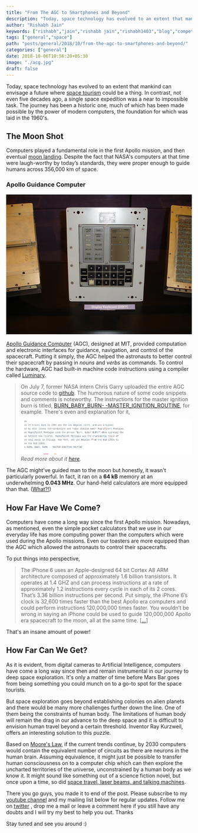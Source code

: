 ```yaml
---
title: "From The AGC to Smartphones and Beyond"
description: "Today, space technology has evolved to an extent that mankind can envisage a future where space tourism could be a thing. In contrast, not even five decades ago, a single space expedition was a near to impossible task. The journey has been a historic one, much of which has been made possible by the power of modern computers, the foundation for which was laid in the 1960's."
author: "Rishabh Jain"
keywords: ["rishabh","jain","rishabh jain","rishabh1403","blog","competitive","coding","programming","tech","technology","agc","smartphone","moon","apollo mission"]
tags: ["general","space"]
path: "posts/general/2018/10/from-the-agc-to-smartphones-and-beyond/"
categories: ["general"]
date: 2018-10-06T10:56:20+05:30
image: "./acg.jpg"
draft: false
---
```

Today, space technology has evolved to an extent that mankind can envisage a future where [space tourism](https://www.space.com/topics/space-tourism) could be a thing. In contrast, not even five decades ago, a single space expedition was a near to impossible task. The journey has been a historic one, much of which has been made possible by the power of modern computers, the foundation for which was laid in the 1960's.

## The Moon Shot

Computers played a fundamental role in the first Apollo mission, and then eventual [moon landing](https://www.youtube.com/watch/?v=RMINSD7MmT4). Despite the fact that NASA's computers at that time were laugh-worthy by today’s standards, they were proper enough to guide humans across 356,000 km of space.

### Apollo Guidance Computer

![Apollo Guidance Computer](./2522175629_39cd59a95c_z.jpg "Apollo Guidance Computer | Courtesy - https://www.flickr.com/photos/csixty4/2522175629")

[Apollo Guidance Computer](https://en.wikipedia.org/wiki/Apollo_Guidance_Computer) (AGC), designed at MIT, provided computation and electronic interfaces for guidance, navigation, and control of the spacecraft. Putting it simply, the AGC helped the astronauts to better control their spacecraft by passing in *nouns* and *verbs* as commands. To control the hardware, AGC had built-in machine code instructions using a compiler called  [Luminary](https://www.ibiblio.org/apollo/Luminary.html#What_is_Luminary_). 

>On July 7, former NASA intern Chris Garry uploaded the entire AGC source code to [github](https://github.com/chrislgarry/Apollo-11). The humorous nature of some code snippets and comments is noteworthy. The instructions for the master ignition burn is titled, [BURN_BABY_BURN- -MASTER_IGNITION_ROUTINE](https://github.com/chrislgarry/Apollo-11/blob/27e2acf88a6345e2b1064c8b006a154363937050/Luminary099/BURN_BABY_BURN--MASTER_IGNITION_ROUTINE.agc), for example. There's even and explanation for it,
>
>![Master ignition routine nomenclature](./Screenshot_2018-09-21_chrislgarry_Apollo-11.png)
*Read more about it [here](https://www.popularmechanics.com/space/moon-mars/a21771/code-for-apollo-moon-landings-on-github/).*

The AGC might've guided man to the moon but honestly, it wasn't particularly powerful. In fact, it ran on a **64 kB** memory at an underwhelming **0.043 MHz**. Our hand-held calculators are more equipped than that. ([What?!](https://en.wikipedia.org/wiki/TI-83_series#Technical_specifications))

## How Far Have We Come?

Computers have come a long way since the first Apollo mission. Nowadays, as mentioned, even the simple pocket calculators that we use in our everyday life has more computing power than the computers which were used during the Apollo missions. Even our toasters are more equipped than the AGC which allowed the astronauts to control their spacecrafts.

To put things into perspective,

> The iPhone 6 uses an Apple-designed 64 bit Cortex A8 ARM architecture composed of approximately 1.6 billion transistors.  It operates at 1.4 GHZ and can process instructions at a rate of approximately 1.2 instructions every cycle in each of its 2 cores. That’s 3.36 billion instructions per second. Put simply, the iPhone 6’s clock is 32,600 times faster than the best Apollo era computers and could perform instructions 120,000,000 times faster. You wouldn’t be wrong in saying an iPhone could be used to guide 120,000,000 Apollo era spacecraft to the moon, all at the same time. \[[...](https://www.zmescience.com/research/technology/smartphone-power-compared-to-apollo-432/)]

That's an insane amount of power!

## How Far Can We Get?

As it is evident, from digital cameras to Artificial Intelligence, computers have come a long way since then and remain instrumental in our journey to deep space exploration. It's only a matter of time before Mars Bar goes from being something you could munch on to a go-to spot for the space tourists.

But space exploration goes beyond establishing colonies on alien planets and there would be many more challenges further down the line. One of them being the constraints of human body. The limitations of human body will remain the drag in our advance to the deep space and it is difficult to envision human travel beyond a certain threshold. Inventor Ray Kurzweil, offers an interesting solution to this puzzle. 

Based on [Moore's Law](http://www.mooreslaw.org/), if the current trends continue, by 2030 computers would contain the equivalent number of circuits as there are neurons in the human brain. Assuming equivalence, it might just be possible to transfer human consciousness on to a computer chip which can then explore the uncharted territories of the universe, unconstrained by a human body as we know it. It might sound like something out of a science fiction novel, but once upon a time, so did [space travel, laser beams, and talking machines](https://www.businessinsider.com/13-everyday-technologies-that-were-first-imagined-in-science-fiction-2012-1?IR=T#laser-guns-2).

There you go guys, you made it to end of the post. Please subscribe to my [youtube channel](https://www.youtube.com/channel/UC4syrEYE9_fzeVBajZIyHlA) and my mailing list below for regular updates. Follow me on [twitter](https://www.twitter.com/rishabhjain1403) , drop me a mail or leave a comment here if you still have any doubts and I will try my best to help you out. Thanks

Stay tuned and see you around :)

